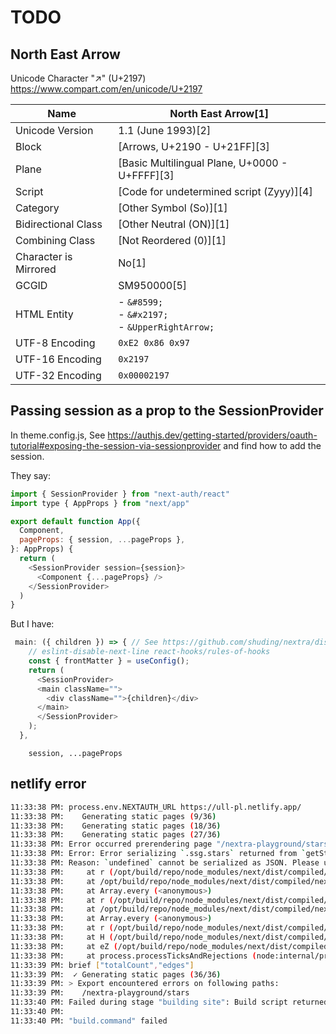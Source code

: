 # TODO

## North East Arrow

Unicode Character "↗" (U+2197) <https://www.compart.com/en/unicode/U+2197>

| Name                   | North East Arrow[1]                                                                                     |
|------------------------|---------------------------------------------------------------------------------------------------------|
| Unicode Version        | 1.1 (June 1993)[2]                                                                                      |
| Block                  | [Arrows, U+2190 - U+21FF][3]                                                                            |
| Plane                  | [Basic Multilingual Plane, U+0000 - U+FFFF][3]                                                          |
| Script                 | [Code for undetermined script (Zyyy)][4]                                                                |
| Category               | [Other Symbol (So)][1]                                                                                  |
| Bidirectional Class    | [Other Neutral (ON)][1]                                                                                 |
| Combining Class        | [Not Reordered (0)][1]                                                                                  |
| Character is Mirrored  | No[1]                                                                                                   |
| GCGID                  | SM950000[5]                                                                                             |
| HTML Entity            | - `&#8599;`<br>- `&#x2197;`<br>- `&UpperRightArrow;`                                                    |
| UTF-8 Encoding         | `0xE2 0x86 0x97`                                                                                        |
| UTF-16 Encoding        | `0x2197`                                                                                                |
| UTF-32 Encoding        | `0x00002197`                                                                                            |

## Passing session as a prop to the SessionProvider

In theme.config.js, See <https://authjs.dev/getting-started/providers/oauth-tutorial#exposing-the-session-via-sessionprovider> and find how to add the session.

They say:

```js
import { SessionProvider } from "next-auth/react"
import type { AppProps } from "next/app"

export default function App({
  Component,
  pageProps: { session, ...pageProps },
}: AppProps) {
  return (
    <SessionProvider session={session}>
      <Component {...pageProps} />
    </SessionProvider>
  )
}
```

But I have:

```js
 main: ({ children }) => { // See https://github.com/shuding/nextra/discussions/1508#discussioncomment-4990229
    // eslint-disable-next-line react-hooks/rules-of-hooks
    const { frontMatter } = useConfig();
    return (
      <SessionProvider>
      <main className="">
        <div className="">{children}</div>
      </main>
      </SessionProvider>
    ); 
  },
```


        session, ...pageProps 
## netlify error

```bash
11:33:38 PM: process.env.NEXTAUTH_URL https://ull-pl.netlify.app/
11:33:38 PM:    Generating static pages (9/36)
11:33:38 PM:    Generating static pages (18/36)
11:33:38 PM:    Generating static pages (27/36)
11:33:38 PM: Error occurred prerendering page "/nextra-playground/stars". Read more: https://nextjs.org/docs/messages/prerender-error
11:33:38 PM: Error: Error serializing `.ssg.stars` returned from `getStaticProps` in "/nextra-playground/stars".
11:33:38 PM: Reason: `undefined` cannot be serialized as JSON. Please use `null` or omit this value.
11:33:38 PM:     at r (/opt/build/repo/node_modules/next/dist/compiled/next-server/pages.runtime.prod.js:38:446)
11:33:38 PM:     at /opt/build/repo/node_modules/next/dist/compiled/next-server/pages.runtime.prod.js:38:683
11:33:38 PM:     at Array.every (<anonymous>)
11:33:38 PM:     at r (/opt/build/repo/node_modules/next/dist/compiled/next-server/pages.runtime.prod.js:38:580)
11:33:38 PM:     at /opt/build/repo/node_modules/next/dist/compiled/next-server/pages.runtime.prod.js:38:683
11:33:38 PM:     at Array.every (<anonymous>)
11:33:38 PM:     at r (/opt/build/repo/node_modules/next/dist/compiled/next-server/pages.runtime.prod.js:38:580)
11:33:38 PM:     at H (/opt/build/repo/node_modules/next/dist/compiled/next-server/pages.runtime.prod.js:38:1117)
11:33:38 PM:     at eZ (/opt/build/repo/node_modules/next/dist/compiled/next-server/pages.runtime.prod.js:48:294)
11:33:38 PM:     at process.processTicksAndRejections (node:internal/process/task_queues:95:5)
11:33:39 PM: brief ["totalCount","edges"]
11:33:39 PM:  ✓ Generating static pages (36/36)
11:33:39 PM: > Export encountered errors on following paths:
11:33:39 PM: 	/nextra-playground/stars
11:33:40 PM: Failed during stage "building site": Build script returned non-zero exit code: 2
11:33:40 PM: ​
11:33:40 PM: "build.command" failed                                        
```